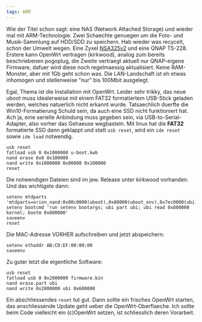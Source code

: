 ```yaml
---
tags: ARM
---
```

Wie der Titel schon sagt: eine NAS (Network Attached Storage) und wieder mal mit ARM-Technologie. Zwei Schaechte genuegen um die Foto- und Musik-Sammlung auf HDD/SDD zu speichern. Hab wieder was recycelt, schon der Umwelt wegen. Eine Zyxel [NSA325v2](https://openwrt.org/toh/hwdata/zyxel/zyxel_nsa325) und eine QNAP TS-228.
Erstere kann OpenWrt vertragen (kirkwood), analog zum bereits beschriebenen pogoplug, die Zweite vertraegt aktuell nur QNAP-eigene Firmware, dafuer wird diese noch regelmaessig aktualisiert. Keine RAM-Monster, aber mit 1Gb geht schon was. Die LAN-Landschaft ist eh etwas inhomogen und stellenweise "nur" bis 100Mbit ausgelegt.

Egal, Thema ist die Installation mit OpenWrt. Leider sehr trikky, das neue uboot muss idealerweise mit einem FAT32 formatiertem USB-Stick geladen werden, welches natuerlich nicht erkannt wurde. Tatsaechlich duerfte die Win10-Formatierung Schuld sein, da auch eine SSD nicht funktioniert hat.
Ach ja, eine serielle Anbindung muss gegeben sein, via USB-to-Serial-Adapter, also vorher das Gehaeuse wegbasteln.
Mit linux hat die **FAT32** formatierte SSD dann geklappt und statt `usb reset`, wird ein `ide reset` sowie `ide load` notwendig.
```
usb reset
fatload usb 0 0x1000000 u-boot.kwb
nand erase 0x0 0x100000
nand write 0x1000000 0x00000 0x100000
reset
```
Die notwendigen Dateien sind im jew. Release unter *kirkwood* vorhanden. Und das wichtigste dann:
```
setenv mtdparts 'mtdparts=orion_nand:0x00c0000(uboot),0x80000(uboot_env),0x7ec0000(ubi)'
setenv bootcmd 'run setenv bootargs; ubi part ubi; ubi read 0x800000 kernel; bootm 0x800000'
saveenv
reset
```
Die MAC-Adresse VORHER aufschreiben und jetzt abspeichern:
```
setenv ethaddr AB:CD:EF:00:00:00
saveenv
```
Zu guter letzt die eigentliche Software:
```
usb reset
fatload usb 0 0x2000000 firmware.bin
nand erase.part ubi
nand write 0x2000000 ubi 0x600000
```
Ein abschliessendes `reset` tut gut. Dann sollte ein frisches OpenWrt starten, das anschliessende Update geht ueber die OpenWrt-Oberflaeche. Ich sollte beim Code  vielleicht ein (c)OpenWrt setzen, ist schliesslich deren Vorarbeit.
